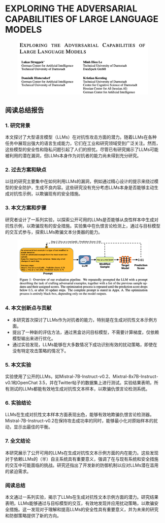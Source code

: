 # EXPLORING THE ADVERSARIAL CAPABILITIES OF LARGE LANGUAGE MODELS

<figure><img src="../.gitbook/assets/image (3) (1) (1) (1) (1) (1) (1) (1) (1) (1) (1) (1) (1) (1) (1) (1) (1) (1) (1) (1) (1) (1) (1) (1) (1) (1) (1) (1) (1) (1) (1) (1) (1) (1) (1) (1) (1) (1) (1) (1) (1) (1) (1) (1) (1) (1) (1) (1) (1) (1) (1) (1) (1) (1) (1) (1) (1) (1) (1) (1).png" alt=""><figcaption></figcaption></figure>

## 阅读总结报告

### 1. 研究背景

本文探讨了大型语言模型（LLMs）在对抗性攻击方面的潜力。随着LLMs在各种任务中展现出强大的语言生成能力，它们在工业和研究领域受到广泛关注。然而，这些模型的安全性和隐私问题引起了人们的担忧。尽管已有研究揭示了LLMs可能被利用的潜在漏洞，但LLMs本身作为对抗者的能力尚未得到充分研究。

### 2. 过去方案和缺点

以往的研究主要集中在如何利用LLMs的漏洞，例如通过精心设计的提示来绕过模型的安全防护，生成不良内容。这些研究没有充分考虑LLMs本身是否能够主动生成对抗性示例，以欺骗现有的安全措施。

### 3. 本文方案和步骤

研究者设计了一系列实验，以探索公开可用的LLMs是否能够从良性样本中生成对抗性示例，以欺骗现有的安全措施。实验集中在仇恨言论检测上，通过与目标模型的交互式参与，探索LLMs欺骗文本分类器的能力。

<figure><img src="../.gitbook/assets/image (4) (1) (1) (1) (1) (1) (1) (1) (1) (1) (1) (1) (1) (1) (1) (1) (1) (1) (1) (1) (1) (1) (1) (1) (1) (1) (1) (1) (1) (1) (1) (1) (1) (1) (1) (1) (1) (1) (1) (1) (1) (1) (1) (1) (1) (1) (1) (1) (1) (1) (1) (1) (1) (1) (1).png" alt=""><figcaption></figcaption></figure>

### 4. 本文创新点与贡献

* 本研究首次探讨了LLMs作为对抗者的能力，特别是在生成对抗性文本示例方面。
* 提出了一种新的评估方法，通过黑盒访问目标模型，不需要计算梯度，仅依赖模型输出来进行优化。
* 通过实验发现，LLMs能够在大多数情况下成功识别有效的扰动策略，即使在没有特定攻击策略的情况下。

### 5. 本文实验

实验使用了公开的LLMs，如Mistral-7B-Instruct-v0.2、Mixtral-8x7B-Instruct-v0.1和OpenChat 3.5，并在Twitter帖子的数据集上进行测试。实验结果表明，所有测试的LLMs都能有效地生成对抗性文本样本，以欺骗仇恨言论检测系统。

### 6. 实验结论

LLMs在生成对抗性文本样本方面表现出色，能够有效地欺骗仇恨言论检测器。Mistral-7B-Instruct-v0.2在保持攻击成功率的同时，能够最小化对原始样本的扰动，显示出最佳的平衡。

### 7. 全文结论

本研究展示了公开可用的LLMs在生成对抗性文本示例方面的内在能力。这些发现对于依赖LLMs的（半）自主系统具有重要意义，强调了在与现有系统和安全措施的交互中可能面临的挑战。研究还指出了开发新的防御机制以应对LLMs潜在滥用的紧迫需求。

### 阅读总结

本文通过一系列实验，揭示了LLMs在生成对抗性文本示例方面的潜力。研究结果表明，LLMs能够通过与目标模型的交互，有效地发现并应用扰动策略，以欺骗安全措施。这一发现对于理解和提高LLMs的安全性具有重要意义，并为未来的研究和防御策略提供了新的方向。
